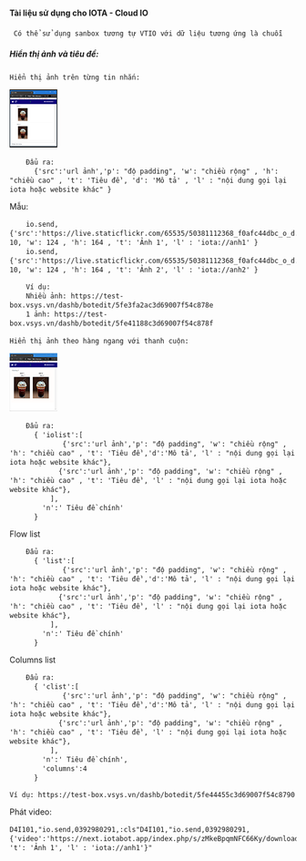 #### Tài liệu sử dụng cho IOTA - Cloud IO
` Có thể sử dụng sanbox tương tự VTIO với dữ liệu tương ứng là chuỗi`

##### Hiển thị ảnh và tiêu đề:
`Hiển thị ảnh trên từng tin nhắn:`

![](https://github.com/nghuyy/iota/blob/main/src/src11.png?raw=true|124)

```
    Đẩu ra: 
      {'src':'url ảnh','p': "độ padding", 'w': "chiều rộng" , 'h': "chiều cao" , 't': 'Tiêu đề', 'd': 'Mô tả' , 'l' : "nội dung gọi lại iota hoặc website khác" } 
```
Mẫu: 
```
    io.send,{'src':'https://live.staticflickr.com/65535/50381112368_f0afc44dbc_o_d.jpg','p': 10, 'w': 124 , 'h': 164 , 't': 'Ảnh 1', 'l' : 'iota://anh1' }   
    io.send,{'src':'https://live.staticflickr.com/65535/50381112368_f0afc44dbc_o_d.jpg','p': 10, 'w': 124 , 'h': 164 , 't': 'Ảnh 2', 'l' : 'iota://anh2' }  
```
```text
    Ví dụ: 
    Nhiều ảnh: https://test-box.vsys.vn/dashb/botedit/5fe3fa2ac3d69007f54c878e
    1 ảnh: https://test-box.vsys.vn/dashb/botedit/5fe41188c3d69007f54c878f
```
`Hiển thị ảnh theo hàng ngang với thanh cuộn:`

![](https://github.com/nghuyy/iota/blob/main/src/src12.png?raw=true|124)

```
    Đẩu ra: 
      { 'iolist':[
             {'src':'url ảnh','p': "độ padding", 'w': "chiều rộng" , 'h': "chiều cao" , 't': 'Tiêu đề','d':'Mô tả', 'l' : "nội dung gọi lại iota hoặc website khác"},
            {'src':'url ảnh','p': "độ padding", 'w': "chiều rộng" , 'h': "chiều cao" , 't': 'Tiêu đề', 'l' : "nội dung gọi lại iota hoặc website khác"},
          ],
        'n':' Tiêu đề chính' 
      } 
```
Flow list
```
    Đẩu ra: 
      { 'list':[
             {'src':'url ảnh','p': "độ padding", 'w': "chiều rộng" , 'h': "chiều cao" , 't': 'Tiêu đề','d':'Mô tả', 'l' : "nội dung gọi lại iota hoặc website khác"},
            {'src':'url ảnh','p': "độ padding", 'w': "chiều rộng" , 'h': "chiều cao" , 't': 'Tiêu đề', 'l' : "nội dung gọi lại iota hoặc website khác"},
          ],
        'n':' Tiêu đề chính' 
      } 
```
Columns list
```
    Đẩu ra: 
      { 'clist':[
             {'src':'url ảnh','p': "độ padding", 'w': "chiều rộng" , 'h': "chiều cao" , 't': 'Tiêu đề','d':'Mô tả', 'l' : "nội dung gọi lại iota hoặc website khác"},
            {'src':'url ảnh','p': "độ padding", 'w': "chiều rộng" , 'h': "chiều cao" , 't': 'Tiêu đề', 'l' : "nội dung gọi lại iota hoặc website khác"},
          ],
        'n':' Tiêu đề chính',
        'columns':4
      } 
```


```text
Ví dụ: https://test-box.vsys.vn/dashb/botedit/5fe44455c3d69007f54c8790

```
Phát video:

```
D4I101,"io.send,0392980291,:cls"D4I101,"io.send,0392980291,{'video':'https://next.iotabot.app/index.php/s/zMkeBpqmNFC66Ky/download', 't': 'Ảnh 1', 'l' : 'iota://anh1'}"
